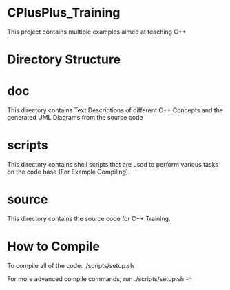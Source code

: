 # CPlusPlus_Training
This project contains multiple examples aimed at teaching C++

# Directory Structure
# doc
This directory contains Text Descriptions of different C++ Concepts and the generated UML Diagrams from the source code

# scripts
This directory contains shell scripts that are used to perform various tasks on the code base (For Example Compiling).

# source
This directory contains the source code for C++ Training.

# How to Compile
To compile all of the code:
./scripts/setup.sh

For more advanced compile commands, run ./scripts/setup.sh -h

